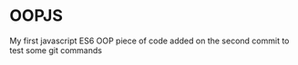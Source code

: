 # OOPJS
My first javascript ES6 OOP piece of code
added on the second commit to test some git commands
